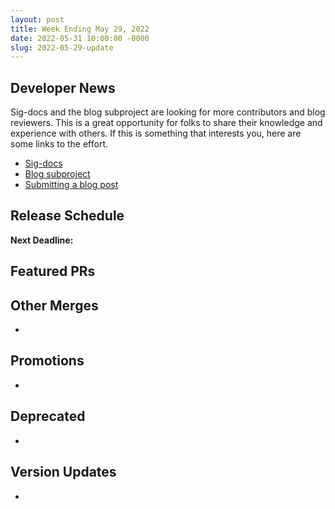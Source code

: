 ```yaml
---
layout: post
title: Week Ending May 29, 2022
date: 2022-05-31 10:00:00 -0000
slug: 2022-05-29-update
---
```


## Developer News

Sig-docs and the blog subproject are looking for more contributors and blog reviewers. This is a great opportunity for folks to share their knowledge and experience with others. If this is something that interests you, here are some links to the effort.

- [Sig-docs](https://github.com/kubernetes/community/tree/master/sig-docs)
- [Blog subproject](https://github.com/kubernetes/community/tree/master/sig-docs/blog-subproject)
- [Submitting a blog post](https://kubernetes.io/docs/contribute/new-content/blogs-case-studies/)


## Release Schedule

**Next Deadline:**


## Featured PRs


## Other Merges

*

## Promotions

*

## Deprecated

*

## Version Updates

*
